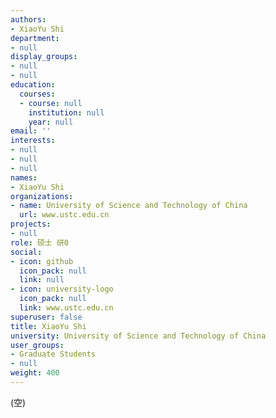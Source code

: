 ```yaml
---
authors:
- XiaoYu Shi
department:
- null
display_groups:
- null
- null
education:
  courses:
  - course: null
    institution: null
    year: null
email: ''
interests:
- null
- null
- null
names:
- XiaoYu Shi
organizations:
- name: University of Science and Technology of China
  url: www.ustc.edu.cn
projects:
- null
role: 硕士 研0
social:
- icon: github
  icon_pack: null
  link: null
- icon: university-logo
  icon_pack: null
  link: www.ustc.edu.cn
superuser: false
title: XiaoYu Shi
university: University of Science and Technology of China
user_groups:
- Graduate Students
- null
weight: 400
---
```


(空)
